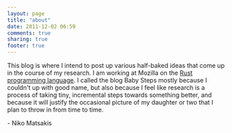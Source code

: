 ```yaml
---
layout: page
title: "about"
date: 2011-12-02 06:59
comments: true
sharing: true
footer: true
---
```


This blog is where I intend to post up various half-baked ideas that
come up in the course of my research.  I am working at Mozilla on the
[Rust programming language](http://rust-lang.org).  I called the blog
Baby Steps mostly because I couldn't up with good name, but also
because I feel like research is a process of taking tiny, incremental
steps towards something better, and because it will justify the
occasional picture of my daughter or two that I plan to throw in from
time to time.  


\- Niko Matsakis
